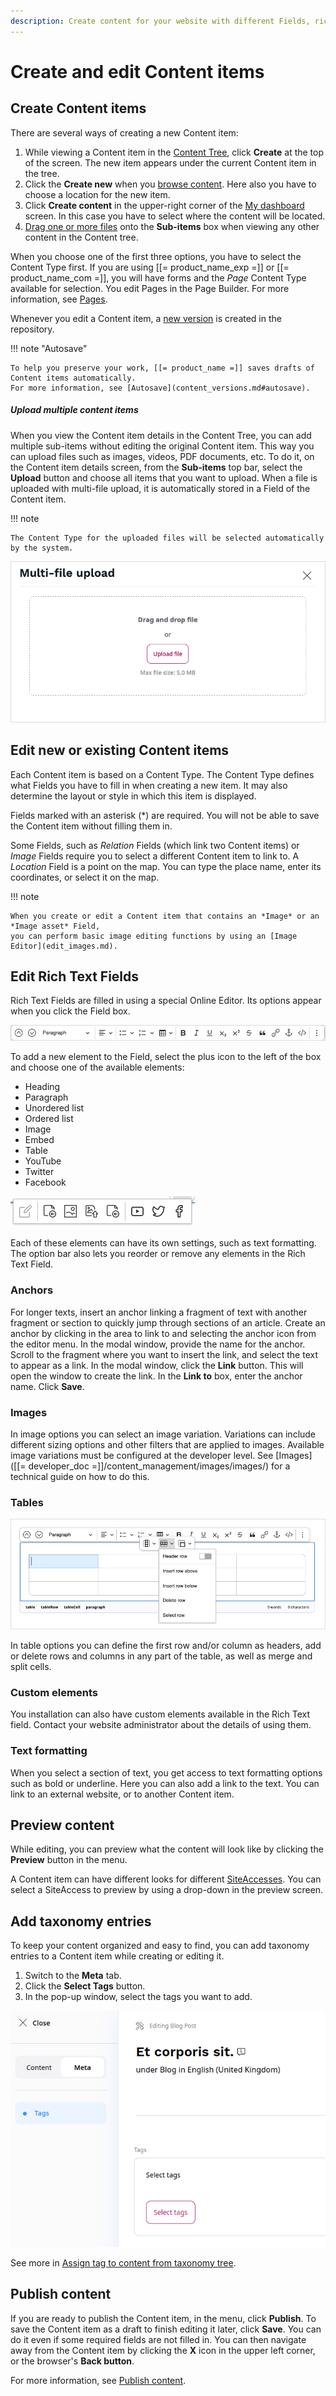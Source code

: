 ```yaml
---
description: Create content for your website with different Fields, rich text, tags, and then publish it.
---
```


# Create and edit Content items

## Create Content items

There are several ways of creating a new Content item:

1. While viewing a Content item in the [Content Tree](../getting_started/discover_ui.md#content-tree), click **Create** at the top of the screen.
The new item appears under the current Content item in the tree.
1. Click the **Create new** when you [browse content](../getting_started/discover_ui.md#content-browser).
Here also you have to choose a location for the new item.
1. Click **Create content** in the upper-right corner of the [My dashboard](../getting_started/discover_ui.md#my-dashboard) screen.
In this case you have to select where the content will be located.
1. [Drag one or more files](#upload-multiple-content-items) onto the **Sub-items** box when viewing any other content in the Content tree.

When you choose one of the first three options, you have to select the Content Type first.
If you are using [[= product_name_exp =]] or [[= product_name_com =]],
you will have forms and the *Page* Content Type available for selection.
You edit Pages in the Page Builder. For more information, see [Pages](create_edit_pages.md).

Whenever you edit a Content item, a [new version](content_versions.md) is created in the repository.

!!! note "Autosave"

    To help you preserve your work, [[= product_name =]] saves drafts of Content items automatically.
    For more information, see [Autosave](content_versions.md#autosave).

##### Upload multiple content items

When you view the Content item details in the Content Tree, you can add multiple 
sub-items without editing the original Content item.
This way you can upload files such as images, videos, PDF documents, etc.
To do it, on the Content item details screen, from the **Sub-items** top bar, select the 
**Upload** button and choose all items that you want to upload.
When a file is uploaded with multi-file upload, it is automatically stored in a 
Field of the Content item.

!!! note

    The Content Type for the uploaded files will be selected automatically by the system.

![Multi-file upload](img/multi_file_upload.png)

## Edit new or existing Content items

Each Content item is based on a Content Type. The Content Type defines what Fields 
you have to fill in when creating a new item.
It may also determine the layout or style in which this item is displayed.

Fields marked with an asterisk (\*) are required. You will not be able to save the Content item without filling them in.

Some Fields, such as *Relation* Fields (which link two Content items) or *Image* Fields
require you to select a different Content item to link to.
A *Location* Field is a point on the map. You can type the place name, enter its coordinates, or select it on the map.

<a name="relation_field"></a>

!!! note

    When you create or edit a Content item that contains an *Image* or an *Image asset* Field, 
    you can perform basic image editing functions by using an [Image Editor](edit_images.md).

## Edit Rich Text Fields

Rich Text Fields are filled in using a special Online Editor. Its options appear when you click the Field box.

![Online Editor menu](img/online_editor_menu.png "Online Editor menu")

To add a new element to the Field, select the plus icon to the left of the box and choose one of the available elements:

- Heading
- Paragraph
- Unordered list
- Ordered list
- Image
- Embed
- Table
- YouTube
- Twitter
- Facebook

![Available Rich Text block elements](img/rich_text_block_elements.png "Available Rich Text block elements")

Each of these elements can have its own settings, such as text formatting.
The option bar also lets you reorder or remove any elements in the Rich Text Field.

### Anchors

For longer texts, insert an anchor linking a fragment of text with another fragment or section
to quickly jump through sections of an article.
Create an anchor by clicking in the area to link to and selecting the anchor icon from the editor menu.
In the modal window, provide the name for the anchor. Scroll to the fragment where you want to insert the link,
and select the text to appear as a link. In the modal window, click the **Link** button.
This will open the window to create the link. In the **Link to** box, enter the anchor name. Click **Save**.

### Images

In image options you can select an image variation.
Variations can include different sizing options and other filters that are applied to images.
Available image variations must be configured at the developer level.
See [Images]([[= developer_doc =]]/content_management/images/images/) for a technical guide on how to do this.

### Tables

![Table options in online editor](img/online_editor_table.png)

In table options you can define the first row and/or column as headers,
add or delete rows and columns in any part of the table, as well as merge and split cells.

### Custom elements

You installation can also have custom elements available in the Rich Text field.
Contact your website administrator about the details of using them.

### Text formatting

When you select a section of text, you get access to text formatting options such as bold or underline.
Here you can also add a link to the text. You can link to an external website, or to another Content item.

## Preview content

While editing, you can preview what the content will look like by clicking the **Preview** button in the menu.

A Content item can have different looks for different [SiteAccesses](translate_content.md#siteaccess).
You can select a SiteAccess to preview by using a drop-down in the preview screen.

## Add taxonomy entries

To keep your content organized and easy to find, you can add taxonomy entries to a Content item while creating or editing it.

1. Switch to the **Meta** tab.
1. Click the **Select Tags** button.
1. In the pop-up window, select the tags you want to add.

![Selecting Taxonomy Entries](img/taxonomy_select_taxonomy_entries.png "Taxonomy entries")

See more in [Assign tag to content from taxonomy tree](taxonomy/work_with_tags.md#assign-tag-to-content-from-taxonomy-tree).

## Publish content

If you are ready to publish the Content item, in the menu, click **Publish**.
To save the Content item as a draft to finish editing it later, click **Save**.
You can do it even if some required fields are not filled in.
You can then navigate away from the Content item by clicking the **X** icon in the upper left corner, or the browser's **Back button**.

For more information, see [Publish content](publish_content.md).
